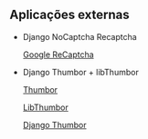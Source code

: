 
Aplicações externas
-------------------

* Django NoCaptcha Recaptcha

    [Google ReCaptcha](https://pypi.python.org/pypi/django-nocaptcha-recaptcha/)
    
* Django Thumbor + libThumbor
    
    [Thumbor](https://github.com/thumbor/thumbor)
    
    [LibThumbor](https://github.com/thumbor/libthumbor)
    
    [Django Thumbor](https://github.com/ricobl/django-thumbor)